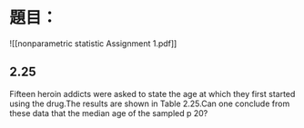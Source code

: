 # 題目：
![[nonparametric statistic Assignment 1.pdf]]
## 2.25
Fifteen heroin addicts were asked to state the age at which they first started using the drug.The results are shown in Table 2.25.Can one conclude from these data that the median age of the sampled p 20?
